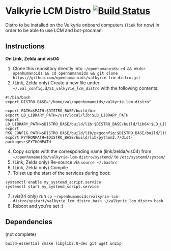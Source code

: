 # Valkyrie LCM Distro [![Build Status](https://travis-ci.org/openhumanoids/valkyrie-lcm-distro.svg?branch=master)](https://travis-ci.org/openhumanoids/valkyrie-lcm-distro)
Distro to be installed on the Valkyrie onboard computers (``link`` for now) in order to be able to use LCM and bot-procman.

## Instructions

**On Link, Zelda and vis04**
1. Clone this repository directly into ``~/openhumanoids``: ``cd && mkdir openhumanoids && cd openhumanoids && git clone https://github.com/openhumanoids/valkyrie-lcm-distro.git``
2. (Link, Zelda only) Create a new file under ``~/.val_config.d/51_valkyrie_lcm_distro`` with the following contents:
```
#!/bin/bash
export DISTRO_BASE="/home/val/openhumanoids/valkyrie-lcm-distro"

export PATH=$PATH:$DISTRO_BASE/build/bin
export LD_LIBRARY_PATH=/usr/local/lib:$LD_LIBRARY_PATH
export LD_LIBRARY_PATH=$DISTRO_BASE/build/lib:$DISTRO_BASE/build/lib64:$LD_LIBRARY_PATH
export PKG_CONFIG_PATH=$DISTRO_BASE/build/lib/pkgconfig:$DISTRO_BASE/build/lib64/pkgconfig:$PKG_CONFIG_PATH
export PYTHONPATH=$DISTRO_BASE/build/lib/python2.7/dist-packages:$PYTHONPATH
```

4. Copy scripts with the corresponding name (link/zelda/vis04) from ``~/openhumanoids/valkyrie-lcm-distro/systemd/`` to ``/etc/systemd/system/``
4. (Link, Zelda only) Re-source via ``source ~/.bashrc``
5. (Link, Zelda only) Compile
6. To set up the start of the services during boot: 
```systemctl daemon-reload
systemctl enable my_systemd_script.service
systemctl start my_systemd_script.service
```
7. (vis04 only) run ```cp ~/openhumanoids/valkyrie-lcm-distro/upstart/valkyrie_lcm_distro.bash ~/valkyrie_lcm_distro.bash```
7. Reboot and you're set :)

## Dependencies
(not complete)

```
build-essential cmake libglib2.0-dev git wget unzip
```
